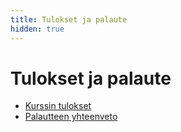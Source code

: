 ```yaml
---
title: Tulokset ja palaute
hidden: true
---
```


# Tulokset ja palaute

* [Kurssin tulokset](tulokset.html)
* [Palautteen yhteenveto](palaute.html)
